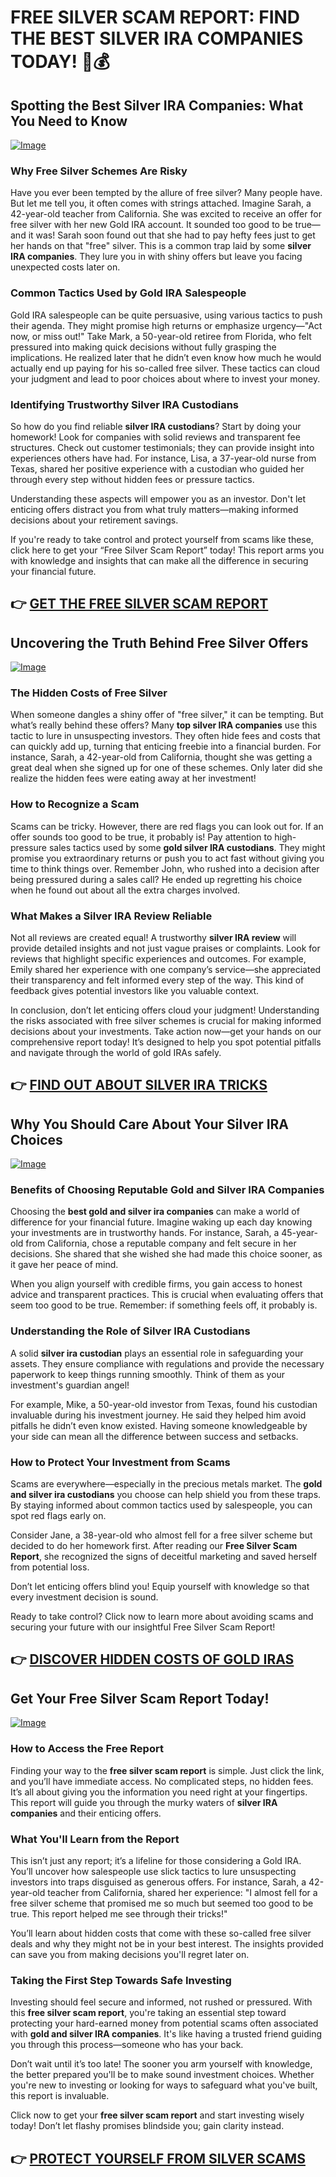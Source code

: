 # FREE SILVER SCAM REPORT: FIND THE BEST SILVER IRA COMPANIES TODAY! 🥇💰

## Spotting the Best Silver IRA Companies: What You Need to Know

[![Image](https://apmaffiliates.com/creatives/BG-300x50.jpg)](https://gchaffi.com/GVY3DsHi)

### Why Free Silver Schemes Are Risky  
Have you ever been tempted by the allure of free silver? Many people have. But let me tell you, it often comes with strings attached. Imagine Sarah, a 42-year-old teacher from California. She was excited to receive an offer for free silver with her new Gold IRA account. It sounded too good to be true—and it was! Sarah soon found out that she had to pay hefty fees just to get her hands on that "free" silver. This is a common trap laid by some **silver IRA companies**. They lure you in with shiny offers but leave you facing unexpected costs later on.

### Common Tactics Used by Gold IRA Salespeople  
Gold IRA salespeople can be quite persuasive, using various tactics to push their agenda. They might promise high returns or emphasize urgency—"Act now, or miss out!" Take Mark, a 50-year-old retiree from Florida, who felt pressured into making quick decisions without fully grasping the implications. He realized later that he didn’t even know how much he would actually end up paying for his so-called free silver. These tactics can cloud your judgment and lead to poor choices about where to invest your money.

### Identifying Trustworthy Silver IRA Custodians  
So how do you find reliable **silver IRA custodians**? Start by doing your homework! Look for companies with solid reviews and transparent fee structures. Check out customer testimonials; they can provide insight into experiences others have had. For instance, Lisa, a 37-year-old nurse from Texas, shared her positive experience with a custodian who guided her through every step without hidden fees or pressure tactics.

Understanding these aspects will empower you as an investor. Don't let enticing offers distract you from what truly matters—making informed decisions about your retirement savings.

If you're ready to take control and protect yourself from scams like these, click here to get your “Free Silver Scam Report” today! This report arms you with knowledge and insights that can make all the difference in securing your financial future.



## 👉 [GET THE FREE SILVER SCAM REPORT](https://gchaffi.com/GVY3DsHi)

## Uncovering the Truth Behind Free Silver Offers

[![Image](https://apmaffiliates.com/creatives/WH-728x90.jpg)](https://gchaffi.com/GVY3DsHi)

### The Hidden Costs of Free Silver

When someone dangles a shiny offer of "free silver," it can be tempting. But what’s really behind these offers? Many **top silver IRA companies** use this tactic to lure in unsuspecting investors. They often hide fees and costs that can quickly add up, turning that enticing freebie into a financial burden. For instance, Sarah, a 42-year-old from California, thought she was getting a great deal when she signed up for one of these schemes. Only later did she realize the hidden fees were eating away at her investment! 

### How to Recognize a Scam

Scams can be tricky. However, there are red flags you can look out for. If an offer sounds too good to be true, it probably is! Pay attention to high-pressure sales tactics used by some **gold silver IRA custodians**. They might promise you extraordinary returns or push you to act fast without giving you time to think things over. Remember John, who rushed into a decision after being pressured during a sales call? He ended up regretting his choice when he found out about all the extra charges involved.

### What Makes a Silver IRA Review Reliable

Not all reviews are created equal! A trustworthy **silver IRA review** will provide detailed insights and not just vague praises or complaints. Look for reviews that highlight specific experiences and outcomes. For example, Emily shared her experience with one company’s service—she appreciated their transparency and felt informed every step of the way. This kind of feedback gives potential investors like you valuable context.

In conclusion, don’t let enticing offers cloud your judgment! Understanding the risks associated with free silver schemes is crucial for making informed decisions about your investments. Take action now—get your hands on our comprehensive report today! It’s designed to help you spot potential pitfalls and navigate through the world of gold IRAs safely.



## 👉 [FIND OUT ABOUT SILVER IRA TRICKS](https://gchaffi.com/GVY3DsHi)

## Why You Should Care About Your Silver IRA Choices

[![Image](https://apmaffiliates.com/creatives/BG-600x1200.jpg)](https://gchaffi.com/GVY3DsHi)

### Benefits of Choosing Reputable Gold and Silver IRA Companies  
Choosing the **best gold and silver ira companies** can make a world of difference for your financial future. Imagine waking up each day knowing your investments are in trustworthy hands. For instance, Sarah, a 45-year-old from California, chose a reputable company and felt secure in her decisions. She shared that she wished she had made this choice sooner, as it gave her peace of mind.

When you align yourself with credible firms, you gain access to honest advice and transparent practices. This is crucial when evaluating offers that seem too good to be true. Remember: if something feels off, it probably is.

### Understanding the Role of Silver IRA Custodians  
A solid **silver ira custodian** plays an essential role in safeguarding your assets. They ensure compliance with regulations and provide the necessary paperwork to keep things running smoothly. Think of them as your investment's guardian angel! 

For example, Mike, a 50-year-old investor from Texas, found his custodian invaluable during his investment journey. He said they helped him avoid pitfalls he didn’t even know existed. Having someone knowledgeable by your side can mean all the difference between success and setbacks.

### How to Protect Your Investment from Scams  
Scams are everywhere—especially in the precious metals market. The **gold and silver ira custodians** you choose can help shield you from these traps. By staying informed about common tactics used by salespeople, you can spot red flags early on.

Consider Jane, a 38-year-old who almost fell for a free silver scheme but decided to do her homework first. After reading our **Free Silver Scam Report**, she recognized the signs of deceitful marketing and saved herself from potential loss.

Don’t let enticing offers blind you! Equip yourself with knowledge so that every investment decision is sound.

Ready to take control? Click now to learn more about avoiding scams and securing your future with our insightful Free Silver Scam Report!



## 👉 [DISCOVER HIDDEN COSTS OF GOLD IRAS](https://gchaffi.com/GVY3DsHi)

## Get Your Free Silver Scam Report Today!

[![Image](https://apmaffiliates.com/creatives/WH-336x280.jpg)](https://gchaffi.com/GVY3DsHi)

### How to Access the Free Report
Finding your way to the **free silver scam report** is simple. Just click the link, and you’ll have immediate access. No complicated steps, no hidden fees. It’s all about giving you the information you need right at your fingertips. This report will guide you through the murky waters of **silver IRA companies** and their enticing offers.

### What You'll Learn from the Report
This isn’t just any report; it’s a lifeline for those considering a Gold IRA. You’ll uncover how salespeople use slick tactics to lure unsuspecting investors into traps disguised as generous offers. For instance, Sarah, a 42-year-old teacher from California, shared her experience: "I almost fell for a free silver scheme that promised me so much but seemed too good to be true. This report helped me see through their tricks!" 

You’ll learn about hidden costs that come with these so-called free silver deals and why they might not be in your best interest. The insights provided can save you from making decisions you'll regret later on.

### Taking the First Step Towards Safe Investing
Investing should feel secure and informed, not rushed or pressured. With this **free silver scam report**, you're taking an essential step toward protecting your hard-earned money from potential scams often associated with **gold and silver IRA companies**. It's like having a trusted friend guiding you through this process—someone who has your back.

Don’t wait until it’s too late! The sooner you arm yourself with knowledge, the better prepared you'll be to make sound investment choices. Whether you're new to investing or looking for ways to safeguard what you've built, this report is invaluable.

Click now to get your **free silver scam report** and start investing wisely today! Don’t let flashy promises blindside you; gain clarity instead.



## 👉 [PROTECT YOURSELF FROM SILVER SCAMS](https://gchaffi.com/GVY3DsHi)